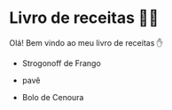 # Livro de receitas :man_cook:



Olá! Bem vindo ao meu livro de receitas :hand:



- Strogonoff de Frango

- pavê

- Bolo de Cenoura
